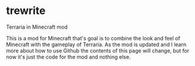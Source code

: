 # trewrite
Terraria in Minecraft mod

This is a mod for Minecraft that's goal is to combine the look and feel of Minecraft with the gameplay of Terraria.
As the mod is updated and I learn more about how to use Github the contents of this page will change, but for now it's just the code
for the mod and nothing else.
